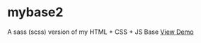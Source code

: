# mybase2
A sass (scss) version of my HTML + CSS + JS Base
[View Demo](https://allyvi.github.io/mybase2/ "mybase 2 demo")
